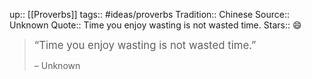 up:: [[Proverbs]]
tags:: #ideas/proverbs
Tradition:: Chinese
Source:: Unknown
Quote:: Time you enjoy wasting is not wasted time.
Stars:: 😄

><big>“Time you enjoy wasting is not wasted time.”</big>
>  
>  – Unknown
